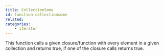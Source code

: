 ```yaml
---
title: CollectionSome
id: function-collectionsome
related:
categories:
    - iterator
---
```


This function calls a given closure/function with every element in a given collection and returns true, if one of the closure calls returns true.